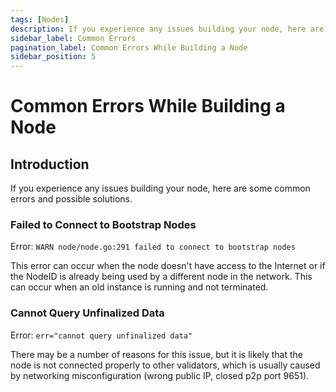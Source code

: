 ```yaml
---
tags: [Nodes]
description: If you experience any issues building your node, here are some common errors and possible solutions.
sidebar_label: Common Errors
pagination_label: Common Errors While Building a Node
sidebar_position: 5
---
```


# Common Errors While Building a Node

## Introduction

If you experience any issues building your node, here are some common errors and possible solutions.

### Failed to Connect to Bootstrap Nodes

Error: `WARN node/node.go:291 failed to connect to bootstrap nodes`

This error can occur when the node doesn't have access to the Internet or if the NodeID 
is already being used by a different node in the network. This can occur when an old instance
is running and not terminated.

### Cannot Query Unfinalized Data

Error: `err="cannot query unfinalized data"`

There may be a number of reasons for this issue, but it is likely that the node is not 
connected properly to other validators, which is usually caused by networking 
misconfiguration (wrong public IP, closed p2p port 9651).
